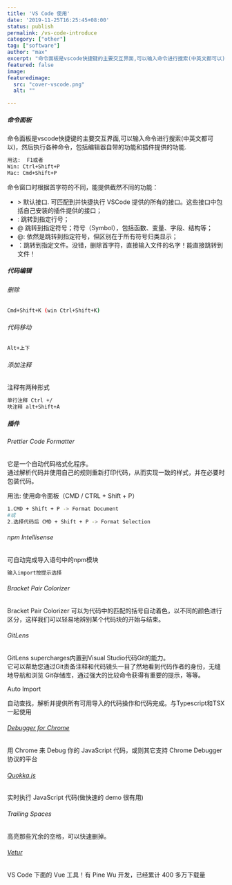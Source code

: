 ```yaml
---
title: 'VS Code 使用'
date: '2019-11-25T16:25:45+08:00'
status: publish
permalink: /vs-code-introduce
category: ["other"] 
tag: ["software"]
author: "max"
excerpt: "命令面板是vscode快捷键的主要交互界面,可以输入命令进行搜索(中英文都可以)，然后执行各种命令，包括编辑器自带的功能和插件提供的功能."
featured: false
image: 
featuredimage:
  src: "cover-vscode.png"
  alt: ""

---
```

##### 命令面板

命令面板是vscode快捷键的主要交互界面,可以输入命令进行搜索(中英文都可以)，然后执行各种命令，包括编辑器自带的功能和插件提供的功能.

```bash
用法:  F1或者 
Win: Ctrl+Shift+P 
Mac: Cmd+Shift+P 
```

命令窗口时根据首字符的不同，能提供截然不同的功能：
- &gt; 默认接口. 可匹配到并快捷执行 VSCode 提供的所有的接口。这些接口中包括自己安装的插件提供的接口；
- : 跳转到指定行号；
- @ 跳转到指定符号；符号（Symbol），包括函数、变量、字段、结构等；
- @: 依然是跳转到指定符号，但区别在于所有符号归类显示；
- ：跳转到指定文件。没错，删除首字符，直接输入文件的名字！能直接跳转到文件！

##### 代码编辑

###### 删除

```bash
Cmd+Shift+K (win Ctrl+Shift+K)
```

###### 代码移动

```bash
Alt+上下
```

###### 添加注释

注释有两种形式

```bash
单行注释 Ctrl +/
块注释 alt+Shift+A
```

##### 插件

###### Prettier Code Formatter

它是一个自动代码格式化程序。  
通过解析代码并使用自己的规则重新打印代码，从而实现一致的样式，并在必要时包装代码。

用法: 使用命令面板（CMD / CTRL + Shift + P）

```bash
1.CMD + Shift + P -> Format Document
#或
2.选择代码后 CMD + Shift + P -> Format Selection
```

###### npm Intellisense

可自动完成导入语句中的npm模块

```bash
输入import按提示选择
```

###### Bracket Pair Colorizer

Bracket Pair Colorizer 可以为代码中的匹配的括号自动着色，以不同的颜色进行区分，这样我们可以轻易地辨别某个代码块的开始与结束。

###### GitLens

GitLens supercharges内置到Visual Studio代码Git的能力。  
它可以帮助您通过Git责备注释和代码镜头一目了然地看到代码作者的身份，无缝地导航和浏览 Git存储库，通过强大的比较命令获得有重要的提示，等等。

Auto Import

自动查找，解析并提供所有可用导入的代码操作和代码完成。与Typescript和TSX一起使用

###### [Debugger for Chrome](https://marketplace.visualstudio.com/items?itemName=msjsdiag.debugger-for-chrome)

用 Chrome 来 Debug 你的 JavaScript 代码，或则其它支持 Chrome Debugger 协议的平台

###### [Quokka.js](https://marketplace.visualstudio.com/items?itemName=WallabyJs.quokka-vscode)

实时执行 JavaScript 代码(做快速的 demo 很有用)

######  Trailing Spaces 

高亮那些冗余的空格，可以快速删掉。

###### [Vetur](https://marketplace.visualstudio.com/items?itemName=octref.vetur)

 VS Code 下面的 Vue 工具！有 Pine Wu 开发，已经累计 400 多万下载量
